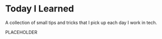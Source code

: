 Today I Learned
=====

A collection of small tips and tricks that I pick up each day I work in tech.

PLACEHOLDER
